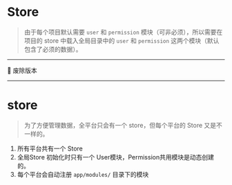 # Store

> 由于每个项目默认需要 `user` 和 `permission` 模块（可非必须），所以需要在项目的 store 中载入全局目录中的 `user` 和 `permission` 这两个模块（默认包含了必须的数据）。



---

🚫 废除版本

---

# store

> 为了方便管理数据，全平台只会有一个 store，但每个平台的 Store 又是不一样的。


1. 所有平台共有一个 Store
2. 全局Store 初始化时只有一个 User模块，Permission共用模块是动态创建的。
3. 每个平台会自动注册 `app/modules/` 目录下的模块
